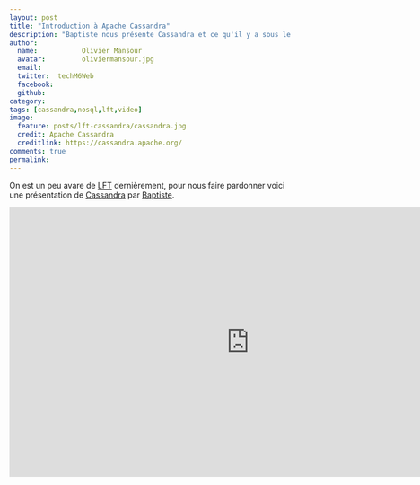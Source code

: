 ```yaml
---
layout: post
title: "Introduction à Apache Cassandra"
description: "Baptiste nous présente Cassandra et ce qu'il y a sous le capot."
author:
  name:           Olivier Mansour
  avatar:         oliviermansour.jpg
  email:
  twitter:  techM6Web
  facebook:
  github:
category:
tags: [cassandra,nosql,lft,video]
image:
  feature: posts/lft-cassandra/cassandra.jpg
  credit: Apache Cassandra
  creditlink: https://cassandra.apache.org/
comments: true
permalink: 
---
```



On est un peu avare de [LFT](http://tech.m6web.fr/tag/lft/) dernièrement, pour nous faire pardonner voici une présentation de [Cassandra](https://cassandra.apache.org/) par [Baptiste](https://twitter.com/bdu_p).

<iframe width="853" height="480" src="https://www.youtube.com/embed/usRbKPk-6Mo" frameborder="0" allowfullscreen></iframe>